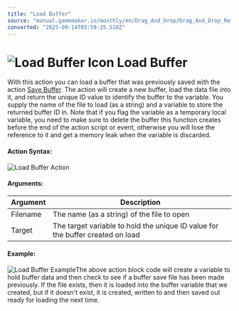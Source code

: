 ```yaml
---
title: "Load Buffer"
source: "manual.gamemaker.io/monthly/en/Drag_And_Drop/Drag_And_Drop_Reference/Files/Load_Buffer.htm"
converted: "2025-09-14T03:59:25.528Z"
---
```


# ![Load Buffer Icon](../../../assets/Images/Scripting_Reference/Drag_And_Drop/Reference/Files/i_Files_Load_Buffer.png) Load Buffer

With this action you can load a buffer that was previously saved with the action [Save Buffer](Save_Buffer.md). The action will create a new buffer, load the data file into it, and return the unique ID value to identify the buffer to the variable. You supply the name of the file to load (as a string) and a variable to store the returned buffer ID in. Note that if you flag the variable as a temporary local variable, you need to make sure to delete the buffer this function creates before the end of the action script or event, otherwise you will lose the reference to it and get a memory leak when the variable is discarded.

#### Action Syntax:

![Load Buffer Action](../../../assets/Images/Scripting_Reference/Drag_And_Drop/Reference/Files/a_Files_Load_Buffer.png)

#### Arguments:

| Argument | Description |
| --- | --- |
| Filename | The name (as a string) of the file to open |
| Target | The target variable to hold the unique ID value for the buffer created on load |

#### Example:

![Load Buffer Example](../../../assets/Images/Scripting_Reference/Drag_And_Drop/Reference/Files/e_Files_Load_Buffer.png)The above action block code will create a variable to hold buffer data and then check to see if a buffer save file has been made previously. If the file exists, then it is loaded into the buffer variable that we created, but if it doesn't exist, it is created, written to and then saved out ready for loading the next time.
